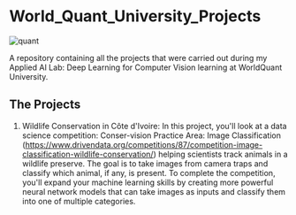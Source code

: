 # World_Quant_University_Projects

![quant](https://user-images.githubusercontent.com/101701760/168424721-2ab686b1-51cf-4fb3-9bc1-7ad26828f937.png)

A repository containing all the projects that were carried out during my Applied AI Lab: Deep Learning for Computer Vision learning at WorldQuant University.

## The Projects
1. Wildlife Conservation in Côte d'Ivoire:
In this project, you'll look at a data science competition: Conser-vision Practice Area: Image Classification (https://www.drivendata.org/competitions/87/competition-image-classification-wildlife-conservation/) helping scientists track animals in a wildlife preserve. The goal is to take images from camera traps and classify which animal, if any, is present. To complete the competition, you'll expand your machine learning skills by creating more powerful neural network models that can take images as inputs and classify them into one of multiple categories.
